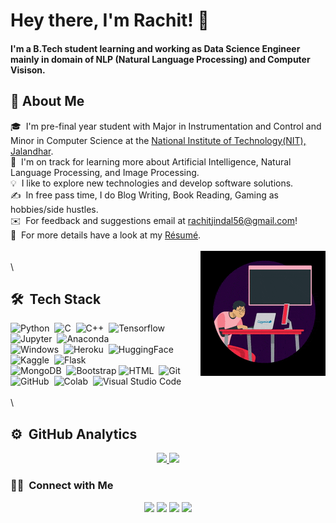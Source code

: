 
# Hey there, I'm Rachit! 👋
#### I'm a B.Tech student learning and working as Data Science Engineer mainly in domain of NLP (Natural Language Processing) and Computer Visison.


## 🚀 About Me

🎓 &nbsp;I'm pre-final year student with Major in Instrumentation and Control and Minor in Computer Science at the [National Institute of Technology(NIT), Jalandhar](https://www.nitj.ac.in/).\
🌱 &nbsp;I'm on track for learning more about Artificial Intelligence, Natural Language Processing, and Image Processing.\
💡 &nbsp;I like to explore new technologies and develop software solutions.\
✍️ &nbsp;In free pass time, I do Blog Writing, Book Reading, Gaming as hobbies/side hustles.\
✉️ &nbsp;For feedback and suggestions email at rachitjindal56@gmail.com!\
📄 &nbsp;For more details have a look at my [Résumé](https://bit.ly/3okOm4V).\
\
<img alt="Coding" src="https://raw.githubusercontent.com/rachitjindal56/rachitjindal56/main/image_files/coding.gif" align="right"/>\
\
## 🛠 &nbsp;Tech Stack

![Python](https://img.shields.io/badge/-Python-05122A?style=flat&logo=python)&nbsp;
![C](https://img.shields.io/badge/-C-05122A?style=flat&logo=C&logoColor=A8B9CC)&nbsp;
![C++](https://img.shields.io/badge/-C++-05122A?style=flat&logo=C%2B%2B&logoColor=00599C)&nbsp;
![Tensorflow](https://img.shields.io/badge/-Tensorflow-05122A?style=flat&logo=tensorflow)&nbsp;
![Jupyter](https://img.shields.io/badge/-Jupyter-05122A?style=flat&logo=jupyter)&nbsp;
![Anaconda](https://img.shields.io/badge/-Anaconda-05122A?style=flat&logo=anaconda)&nbsp;\
![Windows](https://img.shields.io/badge/-Windows-05122A?style=flat&logo=windows)&nbsp;
![Heroku](https://img.shields.io/badge/-Heroku-05122A?style=flat&logo=heroku)&nbsp;
![HuggingFace](https://img.shields.io/badge/-Transformers-05122A?style=flat&logo=Transformers)&nbsp;
![Kaggle](https://img.shields.io/badge/-Kaggle-05122A?style=flat&logo=kaggle)&nbsp;
![Flask](https://img.shields.io/badge/-Flask-05122A?style=flat&logo=flask)&nbsp;\
![MongoDB](https://img.shields.io/badge/-MongoDB-05122A?style=flat&logo=mongodb)&nbsp;
![Bootstrap](https://img.shields.io/badge/-Bootstrap-05122A?style=flat&logo=bootstrap&logoColor=563D7C)
![HTML](https://img.shields.io/badge/-HTML-05122A?style=flat&logo=HTML5)&nbsp;
![Git](https://img.shields.io/badge/-Git-05122A?style=flat&logo=git)&nbsp;
![GitHub](https://img.shields.io/badge/-GitHub-05122A?style=flat&logo=github)&nbsp;
![Colab](https://img.shields.io/badge/-Colab-05122A?style=flat&logo=googlecolab)&nbsp;
![Visual Studio Code](https://img.shields.io/badge/-Visual%20Studio%20Code-05122A?style=flat&logo=visual-studio-code&logoColor=007ACC)&nbsp;\
\
\
## ⚙️ &nbsp;GitHub Analytics

<p align="center">
<a href="https://github.com/rachitjindal56">
  <img height="180em" src="https://github-readme-stats-eight-theta.vercel.app/api?username=rachitjindal56&show_icons=true&theme=algolia&include_all_commits=true&count_private=true"/>
  <img height="180em" src="https://github-readme-stats-eight-theta.vercel.app/api/top-langs/?username=rachitjindal56&layout=compact&langs_count=8&theme=algolia"/>
</a>
</p>


### 🤝🏻 &nbsp;Connect with Me

<p align="center">
<a href="https://coderspacket.com/contributor/rachit99"><img src="https://img.shields.io/badge/-rachit99-3423A6?style=flat&logo=Google-Chrome&logoColor=white"/></a>
<a href="https://www.linkedin.com/in/rachit-r-jindal-b99a54188"><img src="https://img.shields.io/badge/-Rachit%20R%20Jindal-0077B5?style=flat&logo=Linkedin&logoColor=white"/></a>
<a href="mailto:rachitjindal56@gmail.com"><img src="https://img.shields.io/badge/-rachitjindal56@gmail.com-D14836?style=flat&logo=Gmail&logoColor=white"/></a>
<a href="mailto:rachitrj.ic.19@nitj.ac.in"><img src="https://img.shields.io/badge/-rachitrj.ic.19@nitj.ac.in-D14836?style=flat&logo=Gmail&logoColor=white"/></a>
</p>
